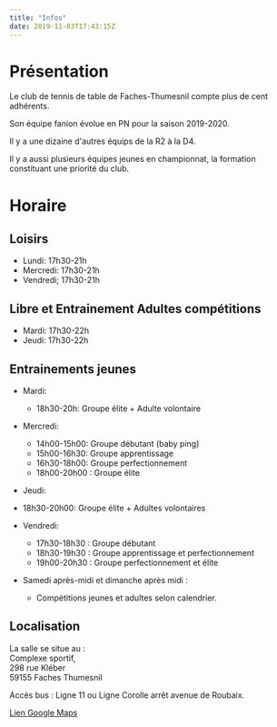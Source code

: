 ```yaml
---
title: "Infos"
date: 2019-11-03T17:43:15Z
---
```


# Présentation

Le club de tennis de table de Faches-Thumesnil compte plus de cent adhérents.  

Son équipe fanion évolue en PN pour la saison 2019-2020.  

Il y a une dizaine d'autres équips de la R2 à la D4.  

Il y a aussi plusieurs équipes jeunes en championnat, la formation constituant une priorité du club.  

# Horaire

## Loisirs
- Lundi: 17h30-21h
- Mercredi: 17h30-21h
- Vendredi; 17h30-21h

## Libre et Entrainement Adultes compétitions
- Mardi: 17h30-22h
- Jeudi: 17h30-22h

## Entrainements jeunes
- Mardi:
  - 18h30-20h: Groupe élite + Adulte volontaire

- Mercredi:
  - 14h00-15h00: Groupe débutant (baby ping)
  - 15h00-16h30: Groupe apprentissage
  - 16h30-18h00: Groupe perfectionnement
  - 18h00-20h00 : Groupe élite

-  Jeudi:
  - 18h30-20h00: Groupe élite + Adultes volontaires

- Vendredi:
  - 17h30-18h30 : Groupe débutant
  - 18h30-19h30 : Groupe apprentissage et perfectionnement
  - 19h00-20h30 : Groupe perfectionnement et élite

- Samedi après-midi et dimanche après midi :
  - Compétitions jeunes et adultes selon calendrier.

## Localisation

La salle se situe au :  
Complexe sportif,  
298 rue Kléber  
59155 Faches Thumesnil  

Accès bus :
Ligne 11 ou Ligne Corolle arrêt avenue de Roubaix.  

[Lien Google Maps](https://goo.gl/maps/vdRFjB47F2iYXkXq8)
